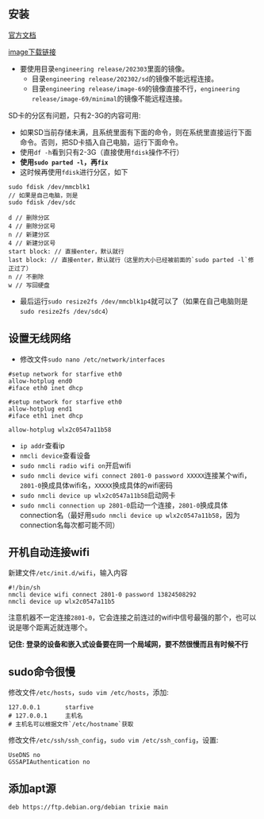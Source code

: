 ## 安装
[官方文档](https://doc-en.rvspace.org/VisionFive2/Quick_Start_Guide/VisionFive2_QSG/flashing_with_mac_linux.html)

[image下载链接](https://debian.starfivetech.com/)

- 要使用目录`engineering release/202303`里面的镜像。
  - 目录`engineering release/202302/sd`的镜像不能远程连接。
  - 目录`engineering release/image-69`的镜像直接不行，`engineering release/image-69/minimal`的镜像不能远程连接。

SD卡的分区有问题，只有2-3G的内容可用:
- 如果SD当前存储未满，且系统里面有下面的命令，则在系统里直接运行下面命令。否则，把SD卡插入自己电脑，运行下面命令。
- 使用`df -h`看到只有2-3G（直接使用`fdisk`操作不行）
- **使用`sudo parted -l`，再`fix`**
- 这时候再使用`fdisk`进行分区，如下

```
sudo fdisk /dev/mmcblk1
// 如果是自己电脑，则是
sudo fdisk /dev/sdc

d // 删除分区
4 // 删除分区号
n // 新建分区
4 // 新建分区号
start block: // 直接enter，默认就行
last block: // 直接enter，默认就行（这里的大小已经被前面的`sudo parted -l`修正过了）
n // 不删除
w // 写回硬盘
```

- 最后运行`sudo resize2fs /dev/mmcblk1p4`就可以了（如果在自己电脑则是`sudo resize2fs /dev/sdc4`）


## 设置无线网络
- 修改文件`sudo nano /etc/network/interfaces`
```
#setup network for starfive eth0
allow-hotplug end0
#iface eth0 inet dhcp

#setup network for starfive eth0
allow-hotplug end1
#iface eth1 inet dhcp

allow-hotplug wlx2c0547a11b58
```

- `ip addr`查看ip
- `nmcli device`查看设备
- `sudo nmcli radio wifi on`开启wifi
- `sudo nmcli device wifi connect 2801-0 password XXXXX`连接某个wifi，`2801-0`换成具体wifi名，`XXXXX`换成具体的wifi密码
- `sudo nmcli device up wlx2c0547a11b58`启动网卡
- `sudo nmcli connection up 2801-0`启动一个连接，`2801-0`换成具体connection名（最好用`sudo nmcli device up wlx2c0547a11b58`，因为connection名每次都可能不同）

## 开机自动连接wifi
新建文件`/etc/init.d/wifi`，输入内容
```
#!/bin/sh
nmcli device wifi connect 2801-0 password 13824508292
nmcli device up wlx2c0547a11b5
```

注意机器不一定连接`2801-0`，它会连接之前连过的wifi中信号最强的那个，也可以说是哪个距离近就连哪个。

**记住: 登录的设备和嵌入式设备要在同一个局域网，要不然很慢而且有时候不行**

## sudo命令很慢
修改文件`/etc/hosts`，`sudo vim /etc/hosts`，添加:
```
127.0.0.1       starfive
# 127.0.0.1     主机名
# 主机名可以根据文件`/etc/hostname`获取
```
修改文件`/etc/ssh/ssh_config`，`sudo vim /etc/ssh_config`，设置:
```
UseDNS no
GSSAPIAuthentication no
```

## 添加apt源

```shell
deb https://ftp.debian.org/debian trixie main
```
